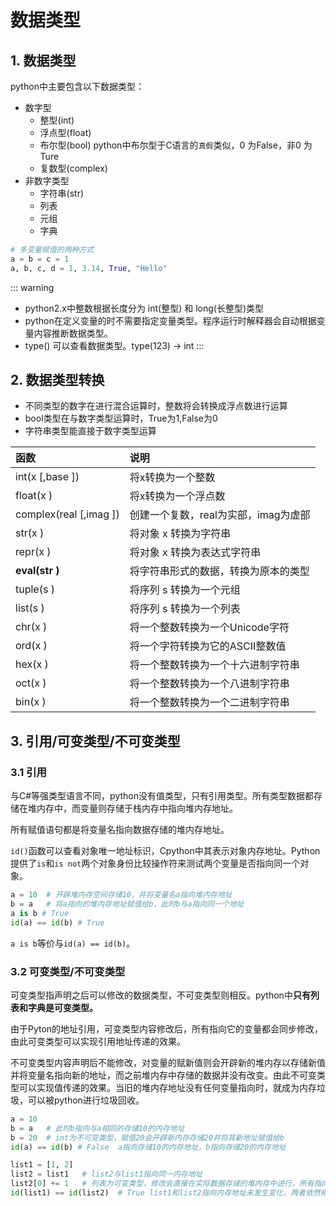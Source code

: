 # 数据类型

## 1. 数据类型
python中主要包含以下数据类型：
* 数字型
    * 整型(int)
    * 浮点型(float)
    * 布尔型(bool)  python中布尔型于C语言的`真假`类似，0 为False，非0 为Ture
    * 复数型(complex)
* 非数字类型
    * 字符串(str)
    * 列表
    * 元组
    * 字典

```py
# 多变量赋值的两种方式
a = b = c = 1   
a, b, c, d = 1, 3.14, True, "Hello"
```

::: warning 
* python2.x中整数根据长度分为 int(整型) 和 long(长整型)类型
* python在定义变量的时不需要指定变量类型。程序运行时解释器会自动根据变量内容推断数据类型。
* type() 可以查看数据类型。type(123) -> int
:::

## 2. 数据类型转换
* 不同类型的数字在进行混合运算时，整数将会转换成浮点数进行运算
* bool类型在与数字类型运算时，True为1,False为0
* 字符串类型能直接于数字类型运算

函数|说明
:-|:-
int(x [,base ])	| 将x转换为一个整数
float(x ) | 将x转换为一个浮点数
complex(real [,imag ]) | 创建一个复数，real为实部，imag为虚部
str(x )	| 将对象 x 转换为字符串
repr(x ) | 将对象 x 转换为表达式字符串
**eval(str )** | 将字符串形式的数据，转换为原本的类型
tuple(s ) | 将序列 s 转换为一个元组
list(s ) | 将序列 s 转换为一个列表
chr(x )	| 将一个整数转换为一个Unicode字符
ord(x )	| 将一个字符转换为它的ASCII整数值
hex(x )	| 将一个整数转换为一个十六进制字符串
oct(x )	| 将一个整数转换为一个八进制字符串
bin(x )	| 将一个整数转换为一个二进制字符串

## 3. 引用/可变类型/不可变类型
### 3.1 引用
与C#等强类型语言不同，python没有值类型，只有引用类型。所有类型数据都存储在堆内存中，而变量则存储于栈内存中指向堆内存地址。

所有赋值语句都是将变量名指向数据存储的堆内存地址。

`id()`函数可以查看对象唯一地址标识，Cpython中其表示对象内存地址。Python提供了`is`和`is not`两个对象身份比较操作符来测试两个变量是否指向同一个对象。

```py
a = 10  # 开辟堆内存空间存储10，并将变量名a指向堆内存地址
b = a   # 将a指向的堆内存地址赋值给b，此时b与a指向同一个地址
a is b # True
id(a) == id(b) # True
```

`a is b`等价与`id(a) == id(b)`。

### 3.2 可变类型/不可变类型
可变类型指声明之后可以修改的数据类型，不可变类型则相反。python中**只有列表和字典是可变类型。**

由于Pyton的地址引用，可变类型内容修改后，所有指向它的变量都会同步修改，由此可变类型可以实现引用地址传递的效果。

不可变类型内容声明后不能修改，对变量的赋新值则会开辟新的堆内存以存储新值并将变量名指向新的地址，而之前堆内存中存储的数据并没有改变。由此不可变类型可以实现值传递的效果。当旧的堆内存地址没有任何变量指向时，就成为内存垃圾，可以被python进行垃圾回收。

```py
a = 10
b = a   # 此时b指向与a相同的存储10的内存地址
b = 20  # int为不可变类型，赋值20会开辟新内存存储20并将其新地址赋值给b
id(a) == id(b) # False  a指向存储10的内存地址，b指向存储20的内存地址

list1 = [1, 2]
list2 = list1   # list2与list1指向同一内存地址
list2[0] += 1   # 列表为可变类型，修改会直接在实际数据存储的堆内存中进行，所有指向此地址的变量都会取到修改后的值
id(list1) == id(list2)  # True list1和list2指向内存地址未发生变化，两者依然相同
```